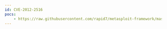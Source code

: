 ```yaml
---
id: CVE-2012-2516
pocs:
    - https://raw.githubusercontent.com/rapid7/metasploit-framework/master/modules/exploits/windows/browser/keyhelp_launchtripane_exec.rb
---
```

